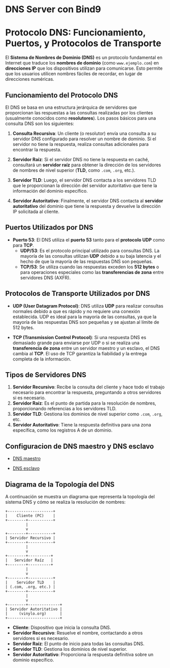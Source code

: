 # DNS Server con Bind9

# Protocolo DNS: Funcionamiento, Puertos, y Protocolos de Transporte

El **Sistema de Nombres de Dominio (DNS)** es un protocolo fundamental en Internet que traduce los **nombres de dominio** (como `www.ejemplo.com`) en **direcciones IP** que los dispositivos utilizan para comunicarse. Esto permite que los usuarios utilicen nombres fáciles de recordar, en lugar de direcciones numéricas.

## Funcionamiento del Protocolo DNS

El DNS se basa en una estructura jerárquica de servidores que proporcionan las respuestas a las consultas realizadas por los clientes (usualmente conocidos como **resolutores**). Los pasos básicos para una consulta DNS son los siguientes:

1. **Consulta Recursiva**: Un cliente (o resolutor) envía una consulta a su servidor DNS configurado para resolver un nombre de dominio. Si el servidor no tiene la respuesta, realiza consultas adicionales para encontrar la respuesta.

2. **Servidor Raíz**: Si el servidor DNS no tiene la respuesta en caché, consultará un **servidor raíz** para obtener la dirección de los servidores de nombres de nivel superior (**TLD**, como `.com`, `.org`, etc.).

3. **Servidor TLD**: Luego, el servidor DNS contacta a los servidores TLD que le proporcionan la dirección del servidor autoritativo que tiene la información del dominio específico.

4. **Servidor Autoritativo**: Finalmente, el servidor DNS contacta al **servidor autoritativo** del dominio que tiene la respuesta y devuelve la dirección IP solicitada al cliente.

## Puertos Utilizados por DNS

- **Puerto 53**: El DNS utiliza el **puerto 53** tanto para el **protocolo UDP** como para **TCP**.
  - **UDP/53**: Es el protocolo principal utilizado para consultas DNS. La mayoría de las consultas utilizan **UDP** debido a su baja latencia y el hecho de que la mayoría de las respuestas DNS son pequeñas.
  - **TCP/53**: Se utiliza cuando las respuestas exceden los **512 bytes** o para operaciones especiales como las **transferencias de zona** entre servidores DNS (AXFR).

## Protocolos de Transporte Utilizados por DNS

- **UDP (User Datagram Protocol)**: DNS utiliza **UDP** para realizar consultas normales debido a que es rápido y no requiere una conexión establecida. UDP es ideal para la mayoría de las consultas, ya que la mayoría de las respuestas DNS son pequeñas y se ajustan al límite de 512 bytes.

- **TCP (Transmission Control Protocol)**: Si una respuesta DNS es demasiado grande para enviarse por UDP o si se realiza una **transferencia de zona** entre un servidor maestro y un esclavo, el DNS cambia al **TCP**. El uso de TCP garantiza la fiabilidad y la entrega completa de la información.

## Tipos de Servidores DNS

1. **Servidor Recursivo**: Recibe la consulta del cliente y hace todo el trabajo necesario para encontrar la respuesta, preguntando a otros servidores si es necesario.
2. **Servidor Raíz**: Es el punto de partida para la resolución de nombres, proporcionando referencias a los servidores TLD.
3. **Servidor TLD**: Gestiona los dominios de nivel superior como `.com`, `.org`, etc.
4. **Servidor Autoritativo**: Tiene la respuesta definitiva para una zona específica, como los registros A de un dominio.

## Configuracion de DNS maestro y DNS esclavo

- [DNS maestro](doc/dns_master.md)

- [DNS esclavo](doc/dns_esclavo.md)

## Diagrama de la Topología del DNS

A continuación se muestra un diagrama que representa la topología del sistema DNS y cómo se realiza la resolución de nombres:

```
+--------------------+
|    Cliente (PC)    |
+--------+-----------+
         |
         v
+--------+-----------+
| Servidor Recursivo |
+--------+-----------+
         |
         v
+--------+----------+
|   Servidor Raíz   |
+--------+----------+
         |
         v
+--------+-----------+
|    Servidor TLD    |
| (.com, .org, etc.) |
+--------+-----------+
         |
         v
+--------+--------------+
| Servidor Autoritativo |
|     (vinylo.org)      |
+-----------------------+
```

- **Cliente**: Dispositivo que inicia la consulta DNS.
- **Servidor Recursivo**: Resuelve el nombre, contactando a otros servidores si es necesario.
- **Servidor Raíz**: El punto de inicio para todas las consultas DNS.
- **Servidor TLD**: Gestiona los dominios de nivel superior.
- **Servidor Autoritativo**: Proporciona la respuesta definitiva sobre un dominio específico.
